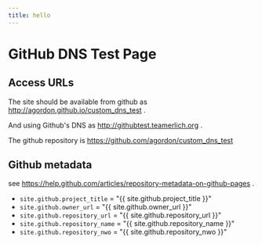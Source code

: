 ```yaml
---
title: hello
---
```


# GitHub DNS Test Page

## Access URLs

The site should be available from github as <http://agordon.github.io/custom_dns_test> .

And using Github's DNS as <http://githubtest.teamerlich.org> .

The github repository is <https://github.com/agordon/custom_dns_test>

## Github metadata

see <https://help.github.com/articles/repository-metadata-on-github-pages> .

* `site.github.project_title` = "{{ site.github.project_title }}"
* `site.github.owner_url` = "{{ site.github.owner_url }}"
* `site.github.repository_url` = "{{ site.github.repository_url }}"
* `site.github.repository_name` = "{{ site.github.repository_name }}"
* `site.github.repository_nwo` = "{{ site.github.repository_nwo }}"


